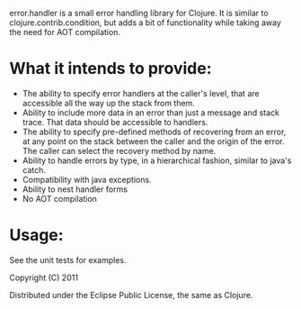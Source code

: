 error.handler is a small error handling library for Clojure.  It is similar to clojure.contrib.condition, but adds a bit of functionality while taking away the need for AOT compilation.

What it intends to provide:
===========================

* The ability to specify error handlers at the caller's level, that 
are accessible all the way up the stack from them. 
* Ability to include more data in an error than just a message and 
stack trace.  That data should be accessible to handlers. 
* The ability to specify pre-defined methods of recovering from an 
error, at any point on the stack between the caller and the origin of 
the error.  The caller can select the recovery method by name. 
* Ability to handle errors by type, in a hierarchical fashion, similar 
to java's catch. 
* Compatibility with java exceptions. 
* Ability to nest handler forms 
* No AOT compilation 

Usage:
======

See the unit tests for examples.

Copyright (C) 2011

Distributed under the Eclipse Public License, the same as Clojure.
